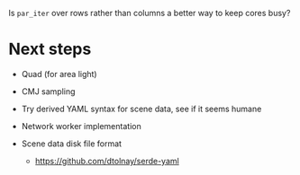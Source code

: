 
Is `par_iter` over rows rather than columns a better way to keep cores
busy?

Next steps
==========

* Quad (for area light)

* CMJ sampling

* Try derived YAML syntax for scene data, see if it seems humane

* Network worker implementation

* Scene data disk file format
  * https://github.com/dtolnay/serde-yaml
